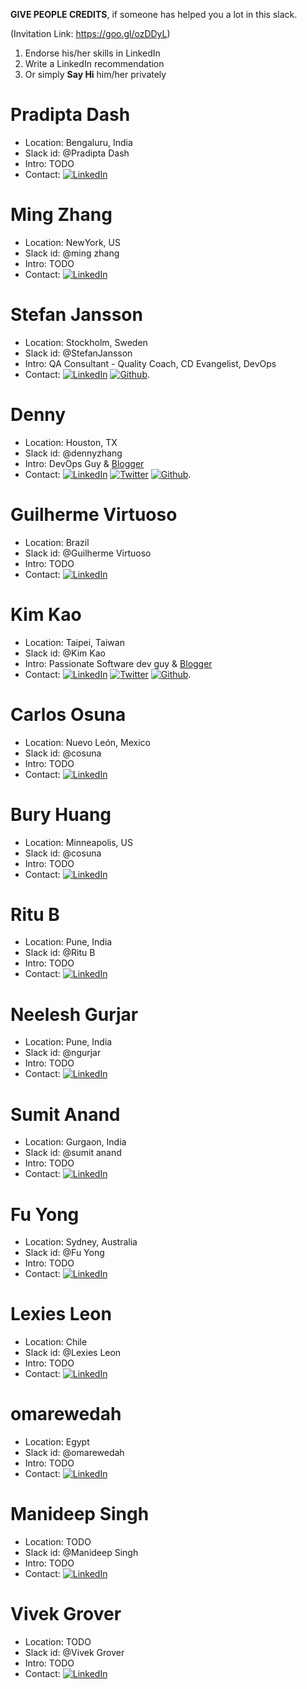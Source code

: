 **GIVE PEOPLE CREDITS**, if someone has helped you a lot in this slack.

(Invitation Link: https://goo.gl/ozDDyL)

1. Endorse his/her skills in LinkedIn
2. Write a LinkedIn recommendation
3. Or simply __Say Hi__ him/her privately

# Pradipta Dash
- Location: Bengaluru, India
- Slack id: @Pradipta Dash
- Intro: TODO
- Contact: [![LinkedIn](https://www.dennyzhang.com/wp-content/uploads/sns/linkedin.png)](https://www.linkedin.com/in/pradipta-dash-a4091127/)

# Ming Zhang
- Location: NewYork, US
- Slack id: @ming zhang
- Intro: TODO
- Contact: [![LinkedIn](https://www.dennyzhang.com/wp-content/uploads/sns/linkedin.png)](https://www.linkedin.com/in/blackmagic02881/)

# Stefan Jansson
- Location: Stockholm, Sweden
- Slack id: @StefanJansson
- Intro: QA Consultant - Quality Coach, CD Evangelist, DevOps  
- Contact: [![LinkedIn](https://www.dennyzhang.com/wp-content/uploads/sns/linkedin.png)](https://www.linkedin.com/in/stefanjansson1/) [![Github](https://www.dennyzhang.com/wp-content/uploads/sns/github.png)](https://github.com/sjansson).

# Denny
- Location: Houston, TX
- Slack id: @dennyzhang
- Intro: DevOps Guy & [Blogger](https://www.dennyzhang.com)
- Contact: [![LinkedIn](https://www.dennyzhang.com/wp-content/uploads/sns/linkedin.png)](https://www.linkedin.com/in/dennyzhang001) [![Twitter](https://www.dennyzhang.com/wp-content/uploads/sns/twitter.png)](https://twitter.com/dennyzhang001) [![Github](https://www.dennyzhang.com/wp-content/uploads/sns/github.png)](https://github.com/DennyZhang).

# Guilherme Virtuoso
- Location: Brazil
- Slack id: @Guilherme Virtuoso
- Intro: TODO
- Contact: [![LinkedIn](https://www.dennyzhang.com/wp-content/uploads/sns/linkedin.png)](https://www.linkedin.com/in/gvirtuoso/)

# Kim Kao
- Location: Taipei, Taiwan
- Slack id: @Kim Kao
- Intro: Passionate Software dev guy & [Blogger](https://medium.com/@kimkao)
- Contact: [![LinkedIn](https://www.dennyzhang.com/wp-content/uploads/sns/linkedin.png)](https://www.linkedin.com/in/kim-kao-b93b2b68/) [![Twitter](https://www.dennyzhang.com/wp-content/uploads/sns/twitter.png)](https://twitter.com/YiKaiKao) [![Github](https://www.dennyzhang.com/wp-content/uploads/sns/github.png)](https://github.com/humank).

# Carlos Osuna
- Location: Nuevo León, Mexico
- Slack id: @cosuna
- Intro: TODO
- Contact: [![LinkedIn](https://www.dennyzhang.com/wp-content/uploads/sns/linkedin.png)](https://www.linkedin.com/in/cosuna/)

# Bury Huang
- Location: Minneapolis, US
- Slack id: @cosuna
- Intro: TODO
- Contact: [![LinkedIn](https://www.dennyzhang.com/wp-content/uploads/sns/linkedin.png)](https://www.linkedin.com/in/bury-huang-54535613/)

# Ritu B
- Location: Pune, India
- Slack id: @Ritu B
- Intro: TODO
- Contact: [![LinkedIn](https://www.dennyzhang.com/wp-content/uploads/sns/linkedin.png)](https://www.linkedin.com/in/ritu-b/)

# Neelesh Gurjar
- Location: Pune, India
- Slack id: @ngurjar
- Intro: TODO
- Contact: [![LinkedIn](https://www.dennyzhang.com/wp-content/uploads/sns/linkedin.png)](https://www.linkedin.com/in/neeleshgurjar/)

# Sumit Anand
- Location: Gurgaon, India
- Slack id: @sumit anand
- Intro: TODO
- Contact: [![LinkedIn](https://www.dennyzhang.com/wp-content/uploads/sns/linkedin.png)](https://www.linkedin.com/in/sumit-anand-007b9429/)

# Fu Yong
- Location: Sydney, Australia
- Slack id: @Fu Yong
- Intro: TODO
- Contact: [![LinkedIn](https://www.dennyzhang.com/wp-content/uploads/sns/linkedin.png)](https://www.linkedin.com/in/fuyong/)

# Lexies Leon
- Location: Chile
- Slack id: @Lexies Leon
- Intro: TODO
- Contact: [![LinkedIn](https://www.dennyzhang.com/wp-content/uploads/sns/linkedin.png)](https://www.linkedin.com/in/lexiesleon/)

# omarewedah
- Location: Egypt
- Slack id: @omarewedah
- Intro: TODO
- Contact: [![LinkedIn](https://www.dennyzhang.com/wp-content/uploads/sns/linkedin.png)](https://www.linkedin.com/in/omarewedah/)

# Manideep Singh
- Location: TODO
- Slack id: @Manideep Singh
- Intro: TODO
- Contact: [![LinkedIn](https://www.dennyzhang.com/wp-content/uploads/sns/linkedin.png)](https://www.linkedin.com/in/manideep-singh/)

# Vivek Grover
- Location: TODO
- Slack id: @Vivek Grover
- Intro: TODO
- Contact: [![LinkedIn](https://www.dennyzhang.com/wp-content/uploads/sns/linkedin.png)](https://www.linkedin.com/in/vivek-grover-69420743/)
